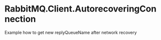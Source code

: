 # RabbitMQ.Client.AutorecoveringConnection
Example how to get new replyQueueName after network recovery
